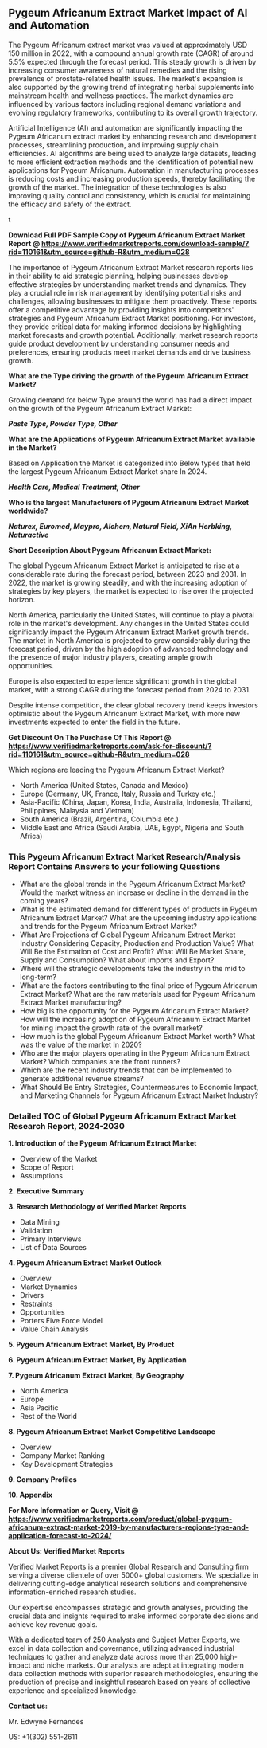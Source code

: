<h2>Pygeum Africanum Extract Market Impact of AI and Automation</h2><p>The Pygeum Africanum extract market was valued at approximately USD 150 million in 2022, with a compound annual growth rate (CAGR) of around 5.5% expected through the forecast period. This steady growth is driven by increasing consumer awareness of natural remedies and the rising prevalence of prostate-related health issues. The market's expansion is also supported by the growing trend of integrating herbal supplements into mainstream health and wellness practices. The market dynamics are influenced by various factors including regional demand variations and evolving regulatory frameworks, contributing to its overall growth trajectory.</p><p>Artificial Intelligence (AI) and automation are significantly impacting the Pygeum Africanum extract market by enhancing research and development processes, streamlining production, and improving supply chain efficiencies. AI algorithms are being used to analyze large datasets, leading to more efficient extraction methods and the identification of potential new applications for Pygeum Africanum. Automation in manufacturing processes is reducing costs and increasing production speeds, thereby facilitating the growth of the market. The integration of these technologies is also improving quality control and consistency, which is crucial for maintaining the efficacy and safety of the extract.</p>t</p><p id="" class=""><strong>Download Full PDF Sample Copy of Pygeum Africanum Extract Market Report @ <a href="https://www.verifiedmarketreports.com/download-sample/?rid=110161&utm_source=github-R&utm_medium=028" target="_blank">https://www.verifiedmarketreports.com/download-sample/?rid=110161&utm_source=github-R&utm_medium=028</a></strong></p><p>The importance of&nbsp;Pygeum Africanum Extract Market research reports lies in their ability to aid strategic planning, helping businesses develop effective strategies by understanding market trends and dynamics. They play a crucial role in risk management by identifying potential risks and challenges, allowing businesses to mitigate them proactively. These reports offer a competitive advantage by providing insights into competitors' strategies and Pygeum Africanum Extract Market positioning. For investors, they provide critical data for making informed decisions by highlighting market forecasts and growth potential. Additionally, market research reports guide product development by understanding consumer needs and preferences, ensuring products meet market demands and drive business growth.</p><p><strong>What are the&nbsp;Type driving the growth of the Pygeum Africanum Extract Market?</strong></p><p id="" class="">Growing demand for below Type around the world has had a direct impact on the growth of the Pygeum Africanum Extract Market:</p><em><strong>Paste Type, Powder Type, Other</strong></em></p><strong>What are the&nbsp;Applications&nbsp;of Pygeum Africanum Extract Market available in the Market?</strong></p><p id="" class="">Based on Application the Market is categorized into Below types that held the largest Pygeum Africanum Extract Market share In 2024.</p><em><strong>Health Care, Medical Treatment, Other</strong></em></p><strong>Who is the largest Manufacturers of Pygeum Africanum Extract Market worldwide?</strong></p><p><em><strong>Naturex, Euromed, Maypro, Alchem, Natural Field, XiAn Herbking, Naturactive</strong></em></p><p id="" class=""><strong>Short Description About Pygeum Africanum Extract Market:</strong></p><p>The global Pygeum Africanum Extract Market is anticipated to rise at a considerable rate during the forecast period, between 2023 and 2031. In 2022, the market is growing steadily, and with the increasing adoption of strategies by key players, the market is expected to rise over the projected horizon.</p><p>North America, particularly the United States, will continue to play a pivotal role in the market's development. Any changes in the United States could significantly impact the Pygeum Africanum Extract Market growth trends. The market in North America is projected to grow considerably during the forecast period, driven by the high adoption of advanced technology and the presence of major industry players, creating ample growth opportunities.</p><p>Europe is also expected to experience significant growth in the global market, with a strong CAGR during the forecast period from 2024 to 2031.</p><p>Despite intense competition, the clear global recovery trend keeps investors optimistic about the Pygeum Africanum Extract Market, with more new investments expected to enter the field in the future.</p><p id="" class=""><strong>Get Discount On The Purchase Of This Report @ <a href="https://www.verifiedmarketreports.com/ask-for-discount/?rid=110161&utm_source=github-R&utm_medium=028" target="_blank">https://www.verifiedmarketreports.com/ask-for-discount/?rid=110161&utm_source=github-R&utm_medium=028</a></strong></p>Which regions are leading the Pygeum Africanum Extract Market?</p><ul><li>North America (United States, Canada and Mexico)</li><li>Europe (Germany, UK, France, Italy, Russia and Turkey etc.)</li><li>Asia-Pacific (China, Japan, Korea, India, Australia, Indonesia, Thailand, Philippines, Malaysia and Vietnam)</li><li>South America (Brazil, Argentina, Columbia etc.)</li><li>Middle East and Africa (Saudi Arabia, UAE, Egypt, Nigeria and South Africa)</li></ul><h3 id="" class="">This Pygeum Africanum Extract Market Research/Analysis Report Contains Answers to your following Questions</h3><ul><li>What are the global trends in the Pygeum Africanum Extract Market? Would the market witness an increase or decline in the demand in the coming years?</li><li>What is the estimated demand for different types of products in Pygeum Africanum Extract Market? What are the upcoming industry applications and trends for the Pygeum Africanum Extract Market?</li><li>What Are Projections of Global Pygeum Africanum Extract Market Industry Considering Capacity, Production and Production Value? What Will Be the Estimation of Cost and Profit? What Will Be Market Share, Supply and Consumption? What about imports and Export?</li><li>Where will the strategic developments take the industry in the mid to long-term?</li><li>What are the factors contributing to the final price of Pygeum Africanum Extract Market? What are the raw materials used for Pygeum Africanum Extract Market manufacturing?</li><li>How big is the opportunity for the Pygeum Africanum Extract Market? How will the increasing adoption of Pygeum Africanum Extract Market for mining impact the growth rate of the overall market?</li><li>How much is the global Pygeum Africanum Extract Market worth? What was the value of the market In 2020?</li><li>Who are the major players operating in the Pygeum Africanum Extract Market? Which companies are the front runners?</li><li>Which are the recent industry trends that can be implemented to generate additional revenue streams?</li><li>What Should Be Entry Strategies, Countermeasures to Economic Impact, and Marketing Channels for Pygeum Africanum Extract Market Industry?</li></ul><h3 id="" class="">Detailed TOC of Global Pygeum Africanum Extract Market Research Report, 2024-2030</h3><p id="" class=""><strong>1. Introduction of the Pygeum Africanum Extract Market</strong></p><ul><li>Overview of the Market</li><li>Scope of Report</li><li>Assumptions</li></ul><p id="" class=""><strong>2. Executive Summary</strong></p><p id="" class=""><strong>3. Research Methodology of Verified Market Reports</strong></p><ul><li>Data Mining</li><li>Validation</li><li>Primary Interviews</li><li>List of Data Sources</li></ul><p id="" class=""><strong>4. Pygeum Africanum Extract Market Outlook</strong></p><ul><li>Overview</li><li>Market Dynamics</li><li>Drivers</li><li>Restraints</li><li>Opportunities</li><li>Porters Five Force Model</li><li>Value Chain Analysis</li></ul><p id="" class=""><strong>5. Pygeum Africanum Extract Market, By Product</strong></p><p id="" class=""><strong>6. Pygeum Africanum Extract Market, By Application</strong></p><p id="" class=""><strong>7. Pygeum Africanum Extract Market, By Geography</strong></p><ul><li>North America</li><li>Europe</li><li>Asia Pacific</li><li>Rest of the World</li></ul><p id="" class=""><strong>8. Pygeum Africanum Extract Market Competitive Landscape</strong></p><ul><li>Overview</li><li>Company Market Ranking</li><li>Key Development Strategies</li></ul><p id="" class=""><strong>9. Company Profiles</strong></p><p id="" class=""><strong>10. Appendix</strong></p><p id="" class=""><strong>For More Information or Query, Visit @ <a href="https://www.verifiedmarketreports.com/product/global-pygeum-africanum-extract-market-2019-by-manufacturers-regions-type-and-application-forecast-to-2024/" target="_blank">https://www.verifiedmarketreports.com/product/global-pygeum-africanum-extract-market-2019-by-manufacturers-regions-type-and-application-forecast-to-2024/</a></strong></p><p id="" class=""><strong>About Us: Verified Market Reports</strong></p><p id="" class="">Verified Market Reports is a premier Global Research and Consulting firm serving a diverse clientele of over 5000+ global customers. We specialize in delivering cutting-edge analytical research solutions and comprehensive information-enriched research studies.</p><p id="" class="">Our expertise encompasses strategic and growth analyses, providing the crucial data and insights required to make informed corporate decisions and achieve key revenue goals.</p><p id="" class="">With a dedicated team of 250 Analysts and Subject Matter Experts, we excel in data collection and governance, utilizing advanced industrial techniques to gather and analyze data across more than 25,000 high-impact and niche markets. Our analysts are adept at integrating modern data collection methods with superior research methodologies, ensuring the production of precise and insightful research based on years of collective experience and specialized knowledge.</p><p id="" class=""><strong>Contact us:</strong></p><p id="" class="">Mr. Edwyne Fernandes</p><p id="" class="">US: +1(302) 551-2611</p>